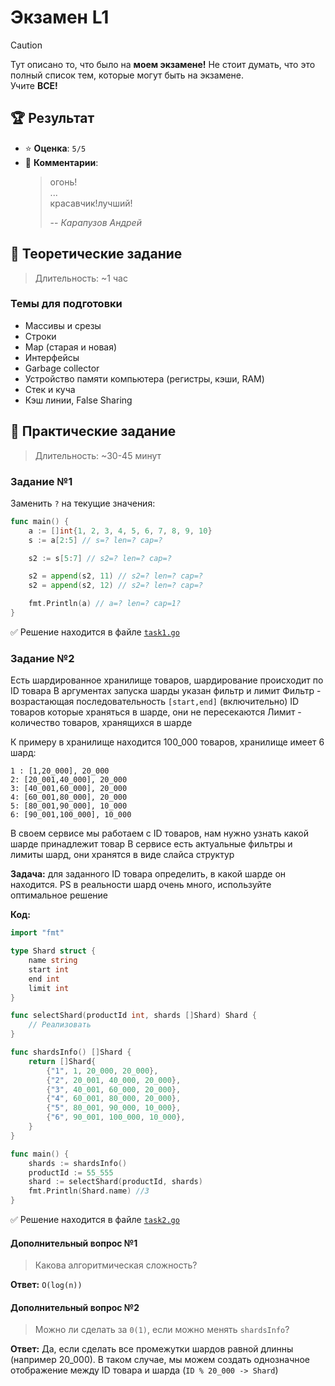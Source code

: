 # Экзамен L1
> [!CAUTION]
> Тут описано то, что было на **моем экзамене!**
> Не стоит думать, что это полный список тем, которые могут быть на экзамене.
> <br>
> Учите **ВСЕ!**

## 🏆 Результат
* ⭐ **Оценка**: `5/5`
* 💬 **Комментарии**:
    > огонь!
    > <br>...<br>
    > красавчик!лучший!
    >
    > -- <cite>Карапузов Андрей</cite>

## 🧠 Теоретические задание
> Длительность: ~1 час

### Темы для подготовки
- Массивы и срезы
- Строки
- Map (старая и новая)
- Интерфейсы
- Garbage collector
- Устройство памяти компьютера (регистры, кэши, RAM)
- Стек и куча
- Кэш линии, False Sharing


## 💪 Практические задание
> Длительность: ~30-45 минут

### Задание №1
Заменить `?` на текущие значения:
```go
func main() {
	a := []int{1, 2, 3, 4, 5, 6, 7, 8, 9, 10}
	s := a[2:5] // s=? len=? cap=?

	s2 := s[5:7] // s2=? len=? cap=?

	s2 = append(s2, 11) // s2=? len=? cap=?
	s2 = append(s2, 12) // s2=? len=? cap=?

	fmt.Println(a) // a=? len=? cap=1?
}
```
✅ Решение находится в файле [`task1.go`](./task1.go)

### Задание №2
Есть шардированное хранилище товаров, шардирование происходит по ID товара
В аргументах запуска шарды указан фильтр и лимит
Фильтр - возрастающая последовательность `[start,end]` (включительно) ID товаров которые храняться в шарде, они не пересекаются
Лимит - количество товаров, хранящихся в шарде

К примеру в хранилище находится 100_000 товаров, хранилище имеет 6 шард:
```
1 : [1,20_000], 20_000
2: [20_001,40_000], 20_000
3: [40_001,60_000], 20_000
4: [60_001,80_000], 20_000
5: [80_001,90_000], 10_000
6: [90_001,100_000], 10_000
```

В своем сервисе мы работаем с ID товаров, нам нужно узнать какой шарде принадлежит товар
В сервисе есть актуальные фильтры и лимиты шард, они хранятся в виде слайса структур

**Задача:** для заданного ID товара определить, в какой шарде он находится.
PS в реальности шард очень много, используйте оптимальное решение

**Код:**
```go
import "fmt"

type Shard struct {
    name string
    start int
    end int
    limit int
}

func selectShard(productId int, shards []Shard) Shard {
    // Реализовать
}

func shardsInfo() []Shard {
    return []Shard{
        {"1", 1, 20_000, 20_000},
        {"2", 20_001, 40_000, 20_000},
        {"3", 40_001, 60_000, 20_000},
        {"4", 60_001, 80_000, 20_000},
        {"5", 80_001, 90_000, 10_000},
        {"6", 90_001, 100_000, 10_000},
    }
}

func main() {
    shards := shardsInfo()
    productId := 55_555
    shard := selectShard(productId, shards)
    fmt.Println(Shard.name) //3
}
```
✅ Решение находится в файле [`task2.go`](./task2.go)

#### Дополнительный вопрос №1
> Какова алгоритмическая сложность?

**Ответ:** `O(log(n))`

#### Дополнительный вопрос №2
> Можно ли сделать за `0(1)`, если можно менять `shardsInfo`?

**Ответ:** 
Да, если сделать все промежутки шардов равной длинны (например 20_000). В таком случае, мы можем создать однозначное отображение между ID товара и шарда (`ID % 20_000 -> Shard`)


